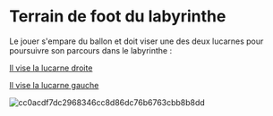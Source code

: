 # Terrain de foot du labyrinthe


Le jouer s'empare du ballon et doit viser une des deux lucarnes pour poursuivre son parcours dans le labyrinthe :


[Il vise la lucarne droite](terrasse.md)


[Il vise la lucarne gauche](chambre.md)

![cc0acdf7dc2968346cc8d86dc76b6763cbb8b8dd](https://github.com/noahbhme/labyrinthe-sio24/assets/139211283/5ad2cd73-4cbe-426f-bbf2-eaa54da0bdb9)
